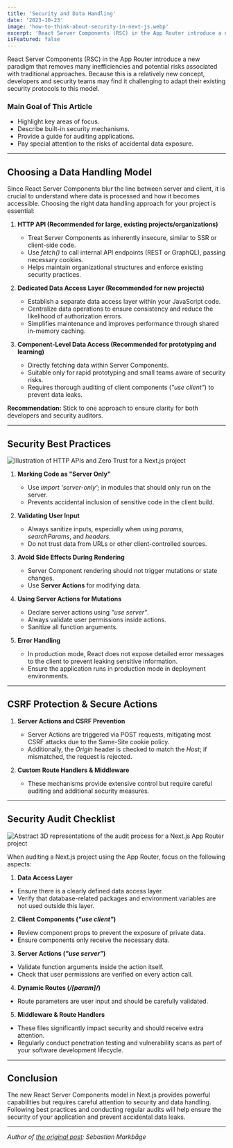```yaml
---
title: 'Security and Data Handling'
date: '2023-10-23'
image: 'how-to-think-about-security-in-next-js.webp'
excerpt: 'React Server Components (RSC) in the App Router introduce a new paradigm that eliminates much of the redundancy and potential risks associated with traditional methods.'
isFeatured: false
---
```


React Server Components (RSC) in the App Router introduce a new paradigm that removes many inefficiencies and potential risks associated with traditional approaches. Because this is a relatively new concept, developers and security teams may find it challenging to adapt their existing security protocols to this model.

### **Main Goal of This Article**

-   Highlight key areas of focus.
-   Describe built-in security mechanisms.
-   Provide a guide for auditing applications.
-   Pay special attention to the risks of accidental data exposure.

---

## **Choosing a Data Handling Model**

Since React Server Components blur the line between server and client, it is crucial to understand where data is processed and how it becomes accessible. Choosing the right data handling approach for your project is essential:

1. **HTTP API (Recommended for large, existing projects/organizations)**

    - Treat Server Components as inherently insecure, similar to SSR or client-side code.
    - Use _fetch()_ to call internal API endpoints (REST or GraphQL), passing necessary cookies.
    - Helps maintain organizational structures and enforce existing security practices.

2. **Dedicated Data Access Layer (Recommended for new projects)**

    - Establish a separate data access layer within your JavaScript code.
    - Centralize data operations to ensure consistency and reduce the likelihood of authorization errors.
    - Simplifies maintenance and improves performance through shared in-memory caching.

3. **Component-Level Data Access (Recommended for prototyping and learning)**

    - Directly fetching data within Server Components.
    - Suitable only for rapid prototyping and small teams aware of security risks.
    - Requires thorough auditing of client components (_"use client"_) to prevent data leaks.

**Recommendation:** Stick to one approach to ensure clarity for both developers and security auditors.

---

## **Security Best Practices**

![Illustration of HTTP APIs and Zero Trust for a Next.js project](http-apis-and-zero-trust-in-the-context-of-server-components.webp)

1. **Marking Code as "Server Only"**

    - Use _import 'server-only';_ in modules that should only run on the server.
    - Prevents accidental inclusion of sensitive code in the client build.

2. **Validating User Input**

    - Always sanitize inputs, especially when using _params_, _searchParams_, and _headers_.
    - Do not trust data from URLs or other client-controlled sources.

3. **Avoid Side Effects During Rendering**

    - Server Component rendering should not trigger mutations or state changes.
    - Use **Server Actions** for modifying data.

4. **Using Server Actions for Mutations**

    - Declare server actions using _"use server"_.
    - Always validate user permissions inside actions.
    - Sanitize all function arguments.

5. **Error Handling**

    - In production mode, React does not expose detailed error messages to the client to prevent leaking sensitive information.
    - Ensure the application runs in production mode in deployment environments.

---

## **CSRF Protection & Secure Actions**

1. **Server Actions and CSRF Prevention**

    - Server Actions are triggered via POST requests, mitigating most CSRF attacks due to the Same-Site cookie policy.
    - Additionally, the _Origin_ header is checked to match the _Host_; if mismatched, the request is rejected.

2. **Custom Route Handlers & Middleware**

    - These mechanisms provide extensive control but require careful auditing and additional security measures.

---

## **Security Audit Checklist**

![Abstract 3D representations of the audit process for a Next.js App Router project](audit-of-a-Next-js-App-Router-project.webp)

When auditing a Next.js project using the App Router, focus on the following aspects:

1. **Data Access Layer**

-   Ensure there is a clearly defined data access layer.
-   Verify that database-related packages and environment variables are not used outside this layer.

2. **Client Components (_"use client"_)**

-   Review component props to prevent the exposure of private data.
-   Ensure components only receive the necessary data.

3. **Server Actions (_"use server"_)**

-   Validate function arguments inside the action itself.
-   Check that user permissions are verified on every action call.

4. **Dynamic Routes (_/[param]/_)**

-   Route parameters are user input and should be carefully validated.

5. **Middleware & Route Handlers**

-   These files significantly impact security and should receive extra attention.
-   Regularly conduct penetration testing and vulnerability scans as part of your software development lifecycle.

---

## **Conclusion**

The new React Server Components model in Next.js provides powerful capabilities but requires careful attention to security and data handling. Following best practices and conducting regular audits will help ensure the security of your application and prevent accidental data leaks.

---

_Author of [the original post](https://nextjs.org/blog/security-nextjs-server-components-actions): Sebastian Markbåge_
